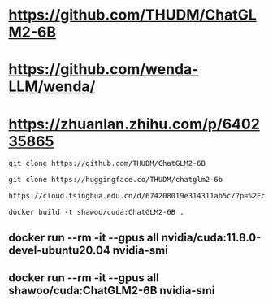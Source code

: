 # https://github.com/THUDM/ChatGLM2-6B
# https://github.com/wenda-LLM/wenda/
# https://zhuanlan.zhihu.com/p/640235865
<pre>
git clone https://github.com/THUDM/ChatGLM2-6B

git clone https://huggingface.co/THUDM/chatglm2-6b

https://cloud.tsinghua.edu.cn/d/674208019e314311ab5c/?p=%2Fchatglm2-6b&mode=list

docker build -t shawoo/cuda:ChatGLM2-6B .
</pre>

## docker run --rm -it --gpus all nvidia/cuda:11.8.0-devel-ubuntu20.04 nvidia-smi
## docker run --rm -it --gpus all shawoo/cuda:ChatGLM2-6B nvidia-smi
